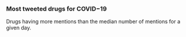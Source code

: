 ### Most tweeted drugs for COVID−19

Drugs having more mentions than the median number of mentions for a given day.
